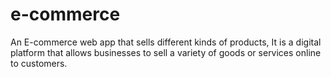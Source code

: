 # e-commerce
An E-commerce web app that sells different kinds of products, It is a digital platform that allows businesses to sell a variety of goods or services online to customers. 
